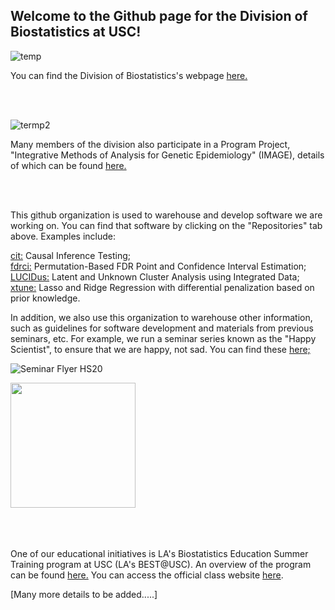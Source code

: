 ## Welcome to the Github page for the Division of Biostatistics at USC!


![temp](https://github.com/USCbiostats/.github/assets/7833774/cda84ffd-eb6d-42a6-abf6-556136c7e131)


You can find the Division of Biostatistics's webpage [here.](https://pphs.usc.edu/divisions/biostatistics/)

</br>
</br>


![termp2](https://github.com/USCbiostats/.github/assets/7833774/f588071e-7488-4aea-9e0a-7a30850b2cd5)

Many members of the division also participate in a Program Project, "Integrative Methods of Analysis for Genetic Epidemiology" (IMAGE), details of which can be found [here.]( https://pphs.usc.edu/center/center-for-statistical-genomics/)

</br>
</br>

This github organization is used to warehouse and develop software we are working on. You can find that software by clicking on the "Repositories" tab above.
Examples include: 

[cit:](https://github.com/USCbiostats/cit) Causal Inference Testing; </br>
[fdrci:](https://github.com/USCbiostats/fdrci)	Permutation-Based FDR Point and Confidence Interval Estimation; </br>
[LUCIDus:](https://github.com/USCbiostats/LUCIDus)	Latent and Unknown Cluster Analysis using Integrated Data; </br>
[xtune:](https://github.com/USCbiostats/xtune) Lasso and Ridge Regression with differential penalization based on prior knowledge. </br>

In addition, we also use this organization to warehouse other information, such as guidelines for software development and materials from previous seminars, etc. For example, we run a seminar series known as the "Happy Scientist", to ensure that we are happy, not sad. You can find these [here;](https://github.com/USCbiostats/software-dev/tree/master/happy_scientist)

![Seminar Flyer HS20](https://github.com/USCbiostats/.github/assets/7833774/9009027c-f9c8-4e24-b63c-ad2e82034c92)

<img src="(https://github.com/USCbiostats/.github/assets/7833774/9009027c-f9c8-4e24-b63c-ad2e82034c92)" width="200">

</br>
</br>
</br>
</br>

One of our educational initiatives is LA's Biostatistics Education Summer Training program at USC (LA's BEST@USC).
An overview of the program can be found [here.](https://pphs.usc.edu/paving-a-path-to-careers-in-biostatistics-and-data-science-summer-program-trains-students-without-the-cost/?MassEmailID=367812488&email_id=77&emailaddress=All-ksom-faculty-L%40usc.edu&submission_date=1%2f11%2f2018+2%3a34%3a20+PM&MemberID=5CE0C146D86A42FA8168F9CD267B5C92&confirmed=1&Modified=)
You can access the official class website [here](https://USCBiostats.github.io/LAsBEST).</br>




[Many more details to be added.....]




<!--

**Here are some ideas to get you started:**


🙋‍♀️ A short introduction - what is your organization all about?
🌈 Contribution guidelines - how can the community get involved?
👩‍💻 Useful resources - where can the community find your docs? Is there anything else the community should know?
🍿 Fun facts - what does your team eat for breakfast?
🧙 Remember, you can do mighty things with the power of [Markdown](https://docs.github.com/github/writing-on-github/getting-started-with-writing-and-formatting-on-github/basic-writing-and-formatting-syntax)
-->
